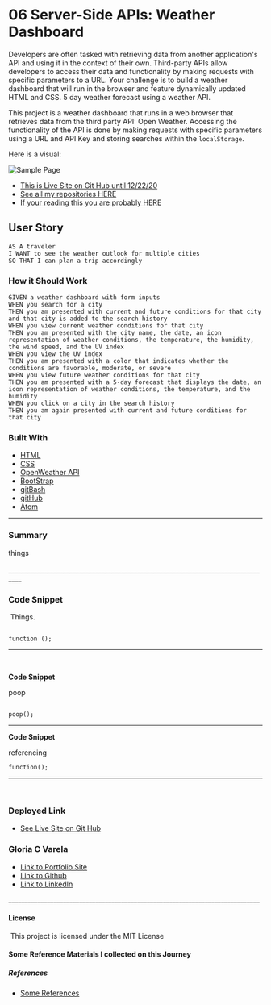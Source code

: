 # 06 Server-Side APIs: Weather Dashboard

Developers are often tasked with retrieving data from another application's API and using it in the context of their own. Third-party APIs allow developers to access their data and functionality by making requests with specific parameters to a URL. Your challenge is to build a weather dashboard that will run in the browser and feature dynamically updated HTML and CSS. 5 day weather forecast using a weather API.

This project is a weather dashboard that runs in a web browser that retrieves data from the third party API: Open Weather. Accessing the functionality of the API is done by making requests with specific parameters using a URL and API Key and storing searches within the `localStorage`.

Here is a visual:

![Sample Page](https://gcvarela21.github.io/weather_search/image.png)

* [This is Live Site on Git Hub until 12/22/20](https://gcvarela21.github.io/weather_search/)
* [See all my repositories HERE](https://github.com/gcvarela21/)
* [If your reading this you are probably HERE](https://github.com/gcvarela21/waether_search/)
​

## User Story

```
AS A traveler
I WANT to see the weather outlook for multiple cities
SO THAT I can plan a trip accordingly
```

### How it Should Work

```
GIVEN a weather dashboard with form inputs
WHEN you search for a city
THEN you am presented with current and future conditions for that city and that city is added to the search history
WHEN you view current weather conditions for that city
THEN you am presented with the city name, the date, an icon representation of weather conditions, the temperature, the humidity, the wind speed, and the UV index
WHEN you view the UV index
THEN you am presented with a color that indicates whether the conditions are favorable, moderate, or severe
WHEN you view future weather conditions for that city
THEN you am presented with a 5-day forecast that displays the date, an icon representation of weather conditions, the temperature, and the humidity
WHEN you click on a city in the search history
THEN you am again presented with current and future conditions for that city
```

### **Built With**

* [HTML](https"//w3schools.com)
* [CSS](https"//w3schools.com)
* [OpenWeather API](https://openweathermap.org/api)
* [BootStrap](https://getbootstrap.com/)
* [gitBash](https://git-scm.com/downloads)
* [gitHub](https"//gitHub.com)
* [Atom](https://atom.io/)

______________________________________________________________________________

### **Summary**

things  
​__________________________________________________________________________________
​

### **Code Snippet**

​
Things.

```

function ();
```

______________________________________________________________________________
​

​**Code Snippet**

poop
​

```

poop();

```

______________________________________________________________________________

​**Code Snippet**

referencing

```
​function();

```

______________________________________________________________________________
​
​

### **Deployed Link**

* [See Live Site on Git Hub](https://gcvarela21.github.io/weather_search/)
​
​

### **Gloria C Varela**

* [Link to Portfolio Site](https://www.glo.digital)
* [Link to Github](https://github.com/gcvarela21)
* [Link to LinkedIn](https://www.linkedin.com/in/glovarela)

​
​______________________________________________________________________________
​

#### **License**

​
This project is licensed under the MIT License

#### **Some Reference Materials I collected on this Journey**

##### **References**

* [Some References](https://www.w3schools.com/)

